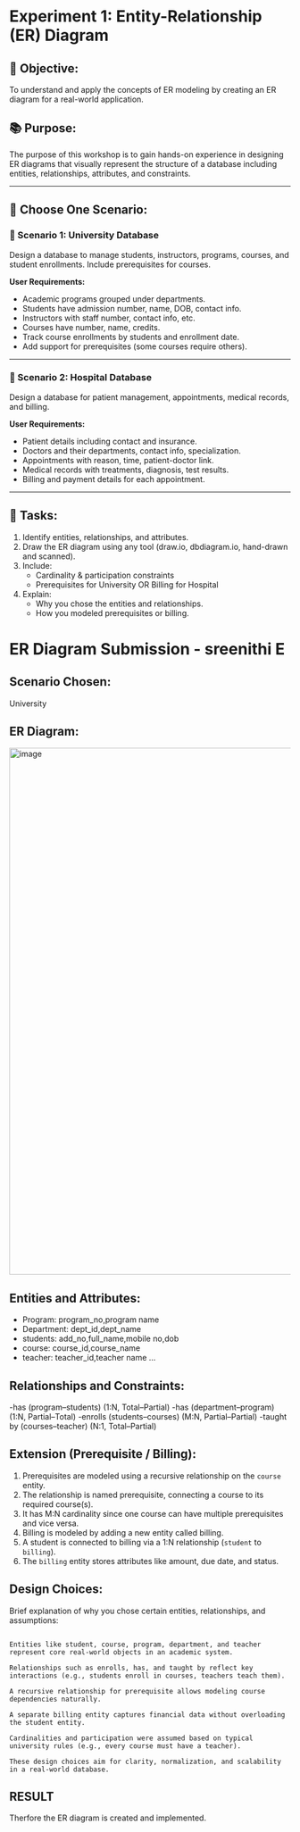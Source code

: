 # Experiment 1: Entity-Relationship (ER) Diagram

## 🎯 Objective:
To understand and apply the concepts of ER modeling by creating an ER diagram for a real-world application.

## 📚 Purpose:
The purpose of this workshop is to gain hands-on experience in designing ER diagrams that visually represent the structure of a database including entities, relationships, attributes, and constraints.

---

## 🧪 Choose One Scenario:

### 🔹 Scenario 1: University Database
Design a database to manage students, instructors, programs, courses, and student enrollments. Include prerequisites for courses.

**User Requirements:**
- Academic programs grouped under departments.
- Students have admission number, name, DOB, contact info.
- Instructors with staff number, contact info, etc.
- Courses have number, name, credits.
- Track course enrollments by students and enrollment date.
- Add support for prerequisites (some courses require others).

---

### 🔹 Scenario 2: Hospital Database
Design a database for patient management, appointments, medical records, and billing.

**User Requirements:**
- Patient details including contact and insurance.
- Doctors and their departments, contact info, specialization.
- Appointments with reason, time, patient-doctor link.
- Medical records with treatments, diagnosis, test results.
- Billing and payment details for each appointment.

---

## 📝 Tasks:
1. Identify entities, relationships, and attributes.
2. Draw the ER diagram using any tool (draw.io, dbdiagram.io, hand-drawn and scanned).
3. Include:
   - Cardinality & participation constraints
   - Prerequisites for University OR Billing for Hospital
4. Explain:
   - Why you chose the entities and relationships.
   - How you modeled prerequisites or billing.

# ER Diagram Submission - sreenithi E

## Scenario Chosen:
University

## ER Diagram:
<img width="944" alt="image" src="https://github.com/user-attachments/assets/6eb2a604-5304-4b26-a6da-69cc49be27a0" />


## Entities and Attributes:
- Program: program_no,program name
- Department: dept_id,dept_name
- students: add_no,full_name,mobile no,dob
- course: course_id,course_name
- teacher: teacher_id,teacher name
...

## Relationships and Constraints:
-has (program–students) (1:N, Total–Partial)
-has (department–program) (1:N, Partial–Total)
-enrolls (students–courses) (M:N, Partial–Partial)
-taught by (courses–teacher) (N:1, Total–Partial)

## Extension (Prerequisite / Billing):
1. Prerequisites are modeled using a recursive relationship on the `course` entity.  
2. The relationship is named prerequisite, connecting a course to its required course(s).  
3. It has M:N cardinality since one course can have multiple prerequisites and vice versa.  
4. Billing is modeled by adding a new entity called billing.  
5. A student is connected to billing via a 1:N relationship (`student` to `billing`).  
6. The `billing` entity stores attributes like amount, due date, and status.

## Design Choices:
Brief explanation of why you chose certain entities, relationships, and assumptions:

```

Entities like student, course, program, department, and teacher represent core real-world objects in an academic system.

Relationships such as enrolls, has, and taught by reflect key interactions (e.g., students enroll in courses, teachers teach them).

A recursive relationship for prerequisite allows modeling course dependencies naturally.

A separate billing entity captures financial data without overloading the student entity.

Cardinalities and participation were assumed based on typical university rules (e.g., every course must have a teacher).

These design choices aim for clarity, normalization, and scalability in a real-world database.

```

## RESULT

Therfore the ER diagram is created and implemented.
